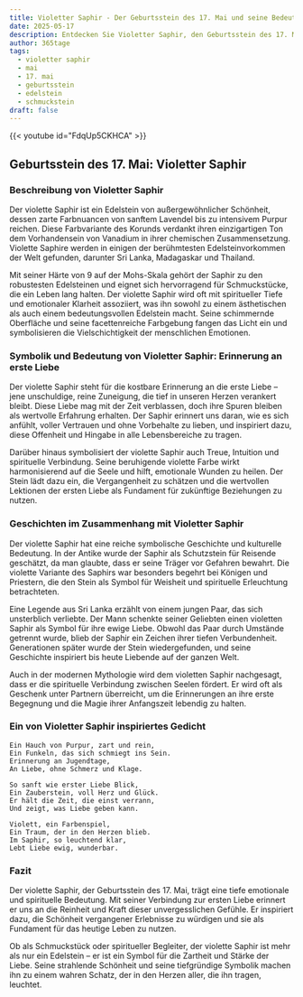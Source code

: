 ```yaml
---
title: Violetter Saphir - Der Geburtsstein des 17. Mai und seine Bedeutung
date: 2025-05-17
description: Entdecken Sie Violetter Saphir, den Geburtsstein des 17. Mai, der Erinnerung an erste Liebe symbolisiert. Seine Symbolik und Geschichte werden Sie inspirieren.
author: 365tage
tags:
  - violetter saphir
  - mai
  - 17. mai
  - geburtsstein
  - edelstein
  - schmuckstein
draft: false
---
```


{{< youtube id="FdqUp5CKHCA" >}}

## Geburtsstein des 17. Mai: Violetter Saphir

### Beschreibung von Violetter Saphir

Der violette Saphir ist ein Edelstein von außergewöhnlicher Schönheit, dessen zarte Farbnuancen von sanftem Lavendel bis zu intensivem Purpur reichen. Diese Farbvariante des Korunds verdankt ihren einzigartigen Ton dem Vorhandensein von Vanadium in ihrer chemischen Zusammensetzung. Violette Saphire werden in einigen der berühmtesten Edelsteinvorkommen der Welt gefunden, darunter Sri Lanka, Madagaskar und Thailand.

Mit seiner Härte von 9 auf der Mohs-Skala gehört der Saphir zu den robustesten Edelsteinen und eignet sich hervorragend für Schmuckstücke, die ein Leben lang halten. Der violette Saphir wird oft mit spiritueller Tiefe und emotionaler Klarheit assoziiert, was ihn sowohl zu einem ästhetischen als auch einem bedeutungsvollen Edelstein macht. Seine schimmernde Oberfläche und seine facettenreiche Farbgebung fangen das Licht ein und symbolisieren die Vielschichtigkeit der menschlichen Emotionen.

### Symbolik und Bedeutung von Violetter Saphir: Erinnerung an erste Liebe

Der violette Saphir steht für die kostbare Erinnerung an die erste Liebe – jene unschuldige, reine Zuneigung, die tief in unseren Herzen verankert bleibt. Diese Liebe mag mit der Zeit verblassen, doch ihre Spuren bleiben als wertvolle Erfahrung erhalten. Der Saphir erinnert uns daran, wie es sich anfühlt, voller Vertrauen und ohne Vorbehalte zu lieben, und inspiriert dazu, diese Offenheit und Hingabe in alle Lebensbereiche zu tragen.

Darüber hinaus symbolisiert der violette Saphir auch Treue, Intuition und spirituelle Verbindung. Seine beruhigende violette Farbe wirkt harmonisierend auf die Seele und hilft, emotionale Wunden zu heilen. Der Stein lädt dazu ein, die Vergangenheit zu schätzen und die wertvollen Lektionen der ersten Liebe als Fundament für zukünftige Beziehungen zu nutzen.

### Geschichten im Zusammenhang mit Violetter Saphir

Der violette Saphir hat eine reiche symbolische Geschichte und kulturelle Bedeutung. In der Antike wurde der Saphir als Schutzstein für Reisende geschätzt, da man glaubte, dass er seine Träger vor Gefahren bewahrt. Die violette Variante des Saphirs war besonders begehrt bei Königen und Priestern, die den Stein als Symbol für Weisheit und spirituelle Erleuchtung betrachteten.

Eine Legende aus Sri Lanka erzählt von einem jungen Paar, das sich unsterblich verliebte. Der Mann schenkte seiner Geliebten einen violetten Saphir als Symbol für ihre ewige Liebe. Obwohl das Paar durch Umstände getrennt wurde, blieb der Saphir ein Zeichen ihrer tiefen Verbundenheit. Generationen später wurde der Stein wiedergefunden, und seine Geschichte inspiriert bis heute Liebende auf der ganzen Welt.

Auch in der modernen Mythologie wird dem violetten Saphir nachgesagt, dass er die spirituelle Verbindung zwischen Seelen fördert. Er wird oft als Geschenk unter Partnern überreicht, um die Erinnerungen an ihre erste Begegnung und die Magie ihrer Anfangszeit lebendig zu halten.

### Ein von Violetter Saphir inspiriertes Gedicht

```
Ein Hauch von Purpur, zart und rein,  
Ein Funkeln, das sich schmiegt ins Sein.  
Erinnerung an Jugendtage,  
An Liebe, ohne Schmerz und Klage.  

So sanft wie erster Liebe Blick,  
Ein Zauberstein, voll Herz und Glück.  
Er hält die Zeit, die einst verrann,  
Und zeigt, was Liebe geben kann.  

Violett, ein Farbenspiel,  
Ein Traum, der in den Herzen blieb.  
Im Saphir, so leuchtend klar,  
Lebt Liebe ewig, wunderbar.  
```

### Fazit

Der violette Saphir, der Geburtsstein des 17. Mai, trägt eine tiefe emotionale und spirituelle Bedeutung. Mit seiner Verbindung zur ersten Liebe erinnert er uns an die Reinheit und Kraft dieser unvergesslichen Gefühle. Er inspiriert dazu, die Schönheit vergangener Erlebnisse zu würdigen und sie als Fundament für das heutige Leben zu nutzen.

Ob als Schmuckstück oder spiritueller Begleiter, der violette Saphir ist mehr als nur ein Edelstein – er ist ein Symbol für die Zartheit und Stärke der Liebe. Seine strahlende Schönheit und seine tiefgründige Symbolik machen ihn zu einem wahren Schatz, der in den Herzen aller, die ihn tragen, leuchtet.